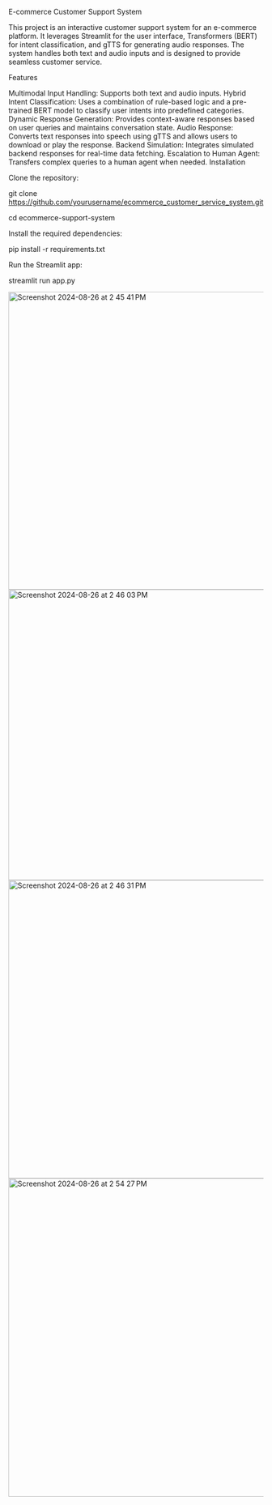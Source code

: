 
E-commerce Customer Support System

This project is an interactive customer support system for an e-commerce platform. It leverages Streamlit for the user interface, Transformers (BERT) for intent classification, and gTTS for generating audio responses. The system handles both text and audio inputs and is designed to provide seamless customer service.

Features

Multimodal Input Handling: Supports both text and audio inputs.
Hybrid Intent Classification: Uses a combination of rule-based logic and a pre-trained BERT model to classify user intents into predefined categories.
Dynamic Response Generation: Provides context-aware responses based on user queries and maintains conversation state.
Audio Response: Converts text responses into speech using gTTS and allows users to download or play the response.
Backend Simulation: Integrates simulated backend responses for real-time data fetching.
Escalation to Human Agent: Transfers complex queries to a human agent when needed.
Installation

Clone the repository:

git clone https://github.com/yourusername/ecommerce_customer_service_system.git


cd ecommerce-support-system


Install the required dependencies:

pip install -r requirements.txt


Run the Streamlit app:

streamlit run app.py

<img width="588" alt="Screenshot 2024-08-26 at 2 45 41 PM" src="https://github.com/user-attachments/assets/6ad1bc6a-e8d4-42c0-b3b3-fc2cd975774f">

<img width="574" alt="Screenshot 2024-08-26 at 2 46 03 PM" src="https://github.com/user-attachments/assets/f175451b-2f28-4b9f-96ef-19f9cfdbe0f8">

<img width="589" alt="Screenshot 2024-08-26 at 2 46 31 PM" src="https://github.com/user-attachments/assets/4128df96-5655-4a67-9f60-6c3e99a6779f">


<img width="629" alt="Screenshot 2024-08-26 at 2 54 27 PM" src="https://github.com/user-attachments/assets/b171f0e4-4e46-4ebf-b18e-667ab84cac80">

